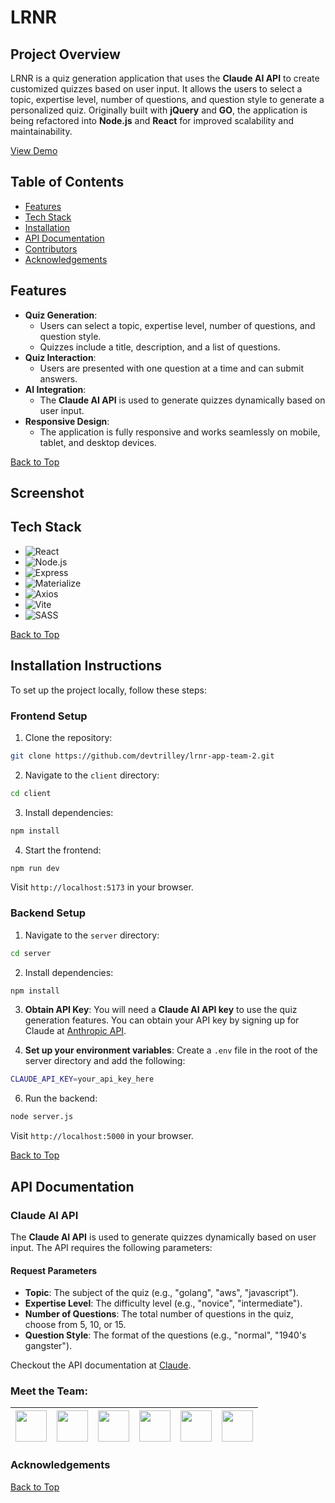 <a id="top"></a>

# LRNR

## Project Overview
LRNR is a quiz generation application that uses the **Claude AI API** to create customized quizzes based on user input. It allows the users to select a topic, expertise level, number of questions, and question style to generate a personalized quiz. Originally built with **jQuery** and **GO**, the application is being refactored into **Node.js** and **React** for improved scalability and maintainability.

[View Demo](https://lrnr-app-team-2.onrender.com/)

## Table of Contents
- [Features](#features)
- [Tech Stack](#tech-stack)
- [Installation](#installation-instructions)
- [API Documentation](#api-documentation)
- [Contributors](#contributors)
- [Acknowledgements](#acknowledgements)

## Features
- **Quiz Generation**:
  - Users can select a topic, expertise level, number of questions, and question style.
  - Quizzes include a title, description, and a list of questions.
- **Quiz Interaction**:
  - Users are presented with one question at a time and can submit answers.
- **AI Integration**:
  - The **Claude AI API** is used to generate quizzes dynamically based on user input.
- **Responsive Design**:
  - The application is fully responsive and works seamlessly on mobile, tablet, and desktop devices.



[Back to Top](#top)

## Screenshot

## Tech Stack

- ![React](https://img.shields.io/badge/React-61DAFB?style=flat&logo=react&logoColor=black)
- ![Node.js](https://img.shields.io/badge/Node.js-339933?style=flat&logo=node.js&logoColor=white)
- ![Express](https://img.shields.io/badge/Express-000000?style=flat&logo=express&logoColor=white)
- ![Materialize](https://img.shields.io/badge/Materialize-607D8B?style=flat&logo=materialize&logoColor=white)
- ![Axios](https://img.shields.io/badge/Axios-5A29E1?style=flat&logo=axios&logoColor=white)
- ![Vite](https://img.shields.io/badge/Vite-646CFF?style=flat&logo=vite&logoColor=white)
- ![SASS](https://img.shields.io/badge/SASS-CC6699?style=flat&logo=sass&logoColor=white)



[Back to Top](#top)

## Installation Instructions

To set up the project locally, follow these steps:

### Frontend Setup

1. Clone the repository:
```bash
git clone https://github.com/devtrilley/lrnr-app-team-2.git
```

2. Navigate to the ```client``` directory:
```bash
cd client
```

3. Install dependencies:
```bash 
npm install
```

4. Start the frontend:
```bash
npm run dev
```

Visit ```http://localhost:5173``` in your browser.

### Backend Setup

1. Navigate to the ```server``` directory:
```bash
cd server
```

2. Install dependencies:
```bash 
npm install
```

3. **Obtain API Key**: You will need a **Claude AI API key** to use the quiz generation features. You can obtain your API key by signing up for Claude at [Anthropic API](https://console.anthropic.com/settings/keys).

5. **Set up your environment variables**: Create a ```.env``` file in the root of the server directory and add the following:
```bash
CLAUDE_API_KEY=your_api_key_here
```

6. Run the backend:
```bash
node server.js
```

Visit ```http://localhost:5000``` in your browser.



[Back to Top](#top)

## API Documentation

### Claude AI API
The **Claude AI API** is used to generate quizzes dynamically based on user input. The API requires the following parameters:

#### Request Parameters
- **Topic**: The subject of the quiz (e.g., "golang", "aws", "javascript").
- **Expertise Level**: The difficulty level (e.g., "novice", "intermediate").
- **Number of Questions**: The total number of questions in the quiz, choose from 5, 10, or 15.
- **Question Style**: The format of the questions (e.g., "normal", "1940's gangster").

Checkout the API documentation at [Claude](https://docs.anthropic.com/en/api/getting-started).

### Meet the Team:

| [<img src="https://avatars.githubusercontent.com/u/90164142?v=4" width="50">](https://github.com/FelixW01) | [<img src="https://avatars.githubusercontent.com/u/179357392?v=4" width="50">](https://github.com/devtrilley) | [<img src="https://avatars.githubusercontent.com/u/184243160?v=4" width="50">](https://github.com/ddungttran) | [<img src="https://avatars.githubusercontent.com/u/183950244?v=4" width="50">](https://github.com/kkhhaalliiaa) | [<img src="https://avatars.githubusercontent.com/u/176984154?v=4" width="50">](https://github.com/Tylerk2565) | [<img src="https://avatars.githubusercontent.com/u/184427314?v=4" width="50">](https://github.com/pcatalinahe) |
|---|---|---|---|---|---|


### Acknowledgements



[Back to Top](#top)